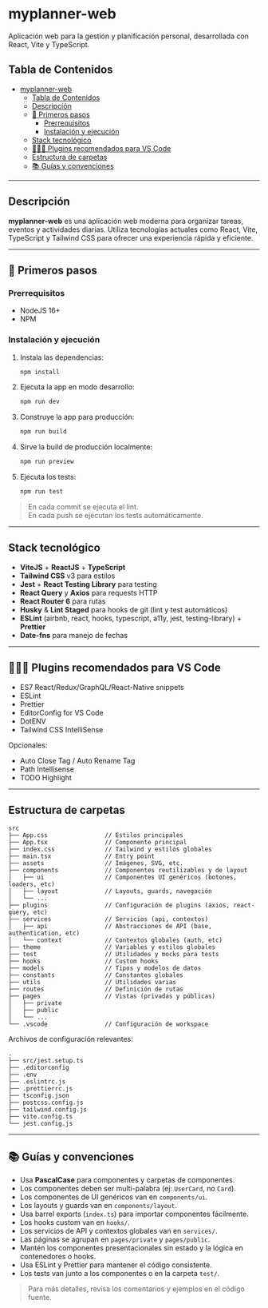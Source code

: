 # myplanner-web

Aplicación web para la gestión y planificación personal, desarrollada con React, Vite y TypeScript.

## Tabla de Contenidos

- [myplanner-web](#myplanner-web)
  - [Tabla de Contenidos](#tabla-de-contenidos)
  - [Descripción](#descripción)
  - [🚀 Primeros pasos](#-primeros-pasos)
    - [Prerrequisitos](#prerrequisitos)
    - [Instalación y ejecución](#instalación-y-ejecución)
  - [Stack tecnológico](#stack-tecnológico)
  - [👨🏼‍💻 Plugins recomendados para VS Code](#-plugins-recomendados-para-vs-code)
  - [Estructura de carpetas](#estructura-de-carpetas)
  - [📚 Guías y convenciones](#-guías-y-convenciones)

---

## Descripción

**myplanner-web** es una aplicación web moderna para organizar tareas, eventos y actividades diarias. Utiliza tecnologías actuales como React, Vite, TypeScript y Tailwind CSS para ofrecer una experiencia rápida y eficiente.

---

## 🚀 Primeros pasos

### Prerrequisitos

- NodeJS 16+
- NPM

### Instalación y ejecución

1. Instala las dependencias:

   ```bash
   npm install
   ```

2. Ejecuta la app en modo desarrollo:

   ```bash
   npm run dev
   ```

3. Construye la app para producción:

   ```bash
   npm run build
   ```

4. Sirve la build de producción localmente:

   ```bash
   npm run preview
   ```

5. Ejecuta los tests:
   ```bash
   npm run test
   ```

> En cada commit se ejecuta el lint.  
> En cada push se ejecutan los tests automáticamente.

---

## Stack tecnológico

- **ViteJS** + **ReactJS** + **TypeScript**
- **Tailwind CSS** v3 para estilos
- **Jest** + **React Testing Library** para testing
- **React Query** y **Axios** para requests HTTP
- **React Router 6** para rutas
- **Husky** & **Lint Staged** para hooks de git (lint y test automáticos)
- **ESLint** (airbnb, react, hooks, typescript, a11y, jest, testing-library) + **Prettier**
- **Date-fns** para manejo de fechas

---

## 👨🏼‍💻 Plugins recomendados para VS Code

- ES7 React/Redux/GraphQL/React-Native snippets
- ESLint
- Prettier
- EditorConfig for VS Code
- DotENV
- Tailwind CSS IntelliSense

Opcionales:

- Auto Close Tag / Auto Rename Tag
- Path Intellisense
- TODO Highlight

---

## Estructura de carpetas

```text
src
├── App.css                // Estilos principales
├── App.tsx                // Componente principal
├── index.css              // Tailwind y estilos globales
├── main.tsx               // Entry point
├── assets                 // Imágenes, SVG, etc.
├── components             // Componentes reutilizables y de layout
│   ├── ui                 // Componentes UI genéricos (botones, loaders, etc)
│   ├── layout             // Layouts, guards, navegación
│   └── ...
├── plugins                // Configuración de plugins (axios, react-query, etc)
├── services               // Servicios (api, contextos)
│   ├── api                // Abstracciones de API (base, authentication, etc)
│   └── context            // Contextos globales (auth, etc)
├── theme                  // Variables y estilos globales
├── test                   // Utilidades y mocks para tests
├── hooks                  // Custom hooks
├── models                 // Tipos y modelos de datos
├── constants              // Constantes globales
├── utils                  // Utilidades varias
├── routes                 // Definición de rutas
├── pages                  // Vistas (privadas y públicas)
│   ├── private
│   ├── public
│   └── ...
└── .vscode                // Configuración de workspace
```

Archivos de configuración relevantes:

```text
.
├── src/jest.setup.ts
├── .editorconfig
├── .env
├── .eslintrc.js
├── .prettierrc.js
├── tsconfig.json
├── postcss.config.js
├── tailwind.config.js
├── vite.config.ts
└── jest.config.js
```

---

## 📚 Guías y convenciones

- Usa **PascalCase** para componentes y carpetas de componentes.
- Los componentes deben ser multi-palabra (ej: `UserCard`, no `Card`).
- Los componentes de UI genéricos van en `components/ui`.
- Los layouts y guards van en `components/layout`.
- Usa barrel exports (`index.ts`) para importar componentes fácilmente.
- Los hooks custom van en `hooks/`.
- Los servicios de API y contextos globales van en `services/`.
- Las páginas se agrupan en `pages/private` y `pages/public`.
- Mantén los componentes presentacionales sin estado y la lógica en contenedores o hooks.
- Usa ESLint y Prettier para mantener el código consistente.
- Los tests van junto a los componentes o en la carpeta `test/`.

> Para más detalles, revisa los comentarios y ejemplos en el código fuente.
